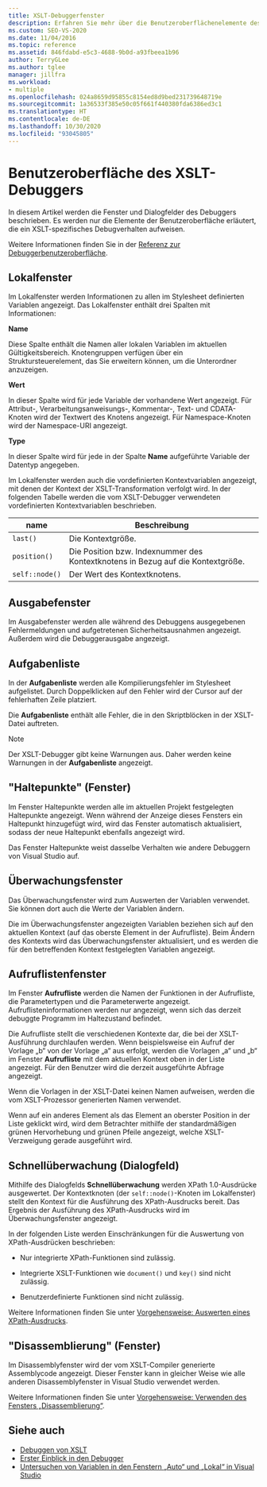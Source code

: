 ```yaml
---
title: XSLT-Debuggerfenster
description: Erfahren Sie mehr über die Benutzeroberflächenelemente des XSLT-Debuggers, die das XSLT-spezifische Debugverhalten steuern, darunter die Fenster „Lokal“, „Ausgabe“, „Haltepunkte“, „Aufrufstapel“ und das Fenster zur Überwachung.
ms.custom: SEO-VS-2020
ms.date: 11/04/2016
ms.topic: reference
ms.assetid: 846fdabd-e5c3-4688-9b0d-a93fbeea1b96
author: TerryGLee
ms.author: tglee
manager: jillfra
ms.workload:
- multiple
ms.openlocfilehash: 024a8659d95855c8154ed8d9bed231739648719e
ms.sourcegitcommit: 1a36533f385e50c05f661f440380fda6386ed3c1
ms.translationtype: HT
ms.contentlocale: de-DE
ms.lasthandoff: 10/30/2020
ms.locfileid: "93045805"
---
```

# <a name="debugger-user-interface-xslt"></a>Benutzeroberfläche des XSLT-Debuggers

In diesem Artikel werden die Fenster und Dialogfelder des Debuggers beschrieben. Es werden nur die Elemente der Benutzeroberfläche erläutert, die ein XSLT-spezifisches Debugverhalten aufweisen.

Weitere Informationen finden Sie in der [Referenz zur Debuggerbenutzeroberfläche](../debugger/debugging-user-interface-reference.md).

## <a name="locals-window"></a>Lokalfenster

Im Lokalfenster werden Informationen zu allen im Stylesheet definierten Variablen angezeigt. Das Lokalfenster enthält drei Spalten mit Informationen:

**Name**

Diese Spalte enthält die Namen aller lokalen Variablen im aktuellen Gültigkeitsbereich. Knotengruppen verfügen über ein Struktursteuerelement, das Sie erweitern können, um die Unterordner anzuzeigen.

**Wert**

In dieser Spalte wird für jede Variable der vorhandene Wert angezeigt. Für Attribut-, Verarbeitungsanweisungs-, Kommentar-, Text- und CDATA-Knoten wird der Textwert des Knotens angezeigt. Für Namespace-Knoten wird der Namespace-URI angezeigt.

**Type**

In dieser Spalte wird für jede in der Spalte **Name** aufgeführte Variable der Datentyp angegeben.

Im Lokalfenster werden auch die vordefinierten Kontextvariablen angezeigt, mit denen der Kontext der XSLT-Transformation verfolgt wird. In der folgenden Tabelle werden die vom XSLT-Debugger verwendeten vordefinierten Kontextvariablen beschrieben.

|name|Beschreibung|
|-|-----------------|
|`last()`|Die Kontextgröße.|
|`position()`|Die Position bzw. Indexnummer des Kontextknotens in Bezug auf die Kontextgröße.|
|`self::node()`|Der Wert des Kontextknotens.|

## <a name="output-window"></a>Ausgabefenster

Im Ausgabefenster werden alle während des Debuggens ausgegebenen Fehlermeldungen und aufgetretenen Sicherheitsausnahmen angezeigt. Außerdem wird die Debuggerausgabe angezeigt.

## <a name="task-list"></a>Aufgabenliste

In der **Aufgabenliste** werden alle Kompilierungsfehler im Stylesheet aufgelistet. Durch Doppelklicken auf den Fehler wird der Cursor auf der fehlerhaften Zeile platziert.

Die **Aufgabenliste** enthält alle Fehler, die in den Skriptblöcken in der XSLT-Datei auftreten.

> [!NOTE]
> Der XSLT-Debugger gibt keine Warnungen aus. Daher werden keine Warnungen in der **Aufgabenliste** angezeigt.

## <a name="breakpoints-window"></a>"Haltepunkte" (Fenster)

Im Fenster Haltepunkte werden alle im aktuellen Projekt festgelegten Haltepunkte angezeigt. Wenn während der Anzeige dieses Fensters ein Haltepunkt hinzugefügt wird, wird das Fenster automatisch aktualisiert, sodass der neue Haltepunkt ebenfalls angezeigt wird.

Das Fenster Haltepunkte weist dasselbe Verhalten wie andere Debuggern von Visual Studio auf.

## <a name="watch-window"></a>Überwachungsfenster

Das Überwachungsfenster wird zum Auswerten der Variablen verwendet. Sie können dort auch die Werte der Variablen ändern.

Die im Überwachungsfenster angezeigten Variablen beziehen sich auf den aktuellen Kontext (auf das oberste Element in der Aufrufliste). Beim Ändern des Kontexts wird das Überwachungsfenster aktualisiert, und es werden die für den betreffenden Kontext festgelegten Variablen angezeigt.

## <a name="call-stack-window"></a>Aufruflistenfenster

Im Fenster **Aufrufliste** werden die Namen der Funktionen in der Aufrufliste, die Parametertypen und die Parameterwerte angezeigt. Aufruflisteninformationen werden nur angezeigt, wenn sich das derzeit debuggte Programm im Haltezustand befindet.

Die Aufrufliste stellt die verschiedenen Kontexte dar, die bei der XSLT-Ausführung durchlaufen werden. Wenn beispielsweise ein Aufruf der Vorlage „b“ von der Vorlage „a“ aus erfolgt, werden die Vorlagen „a“ und „b“ im Fenster **Aufrufliste** mit dem aktuellen Kontext oben in der Liste angezeigt. Für den Benutzer wird die derzeit ausgeführte Abfrage angezeigt.

Wenn die Vorlagen in der XSLT-Datei keinen Namen aufweisen, werden die vom XSLT-Prozessor generierten Namen verwendet.

Wenn auf ein anderes Element als das Element an oberster Position in der Liste geklickt wird, wird dem Betrachter mithilfe der standardmäßigen grünen Hervorhebung und grünen Pfeile angezeigt, welche XSLT-Verzweigung gerade ausgeführt wird.

## <a name="quickwatch-dialog-box"></a>Schnellüberwachung (Dialogfeld)

Mithilfe des Dialogfelds **Schnellüberwachung** werden XPath 1.0-Ausdrücke ausgewertet. Der Kontextknoten (der `self::node()`-Knoten im Lokalfenster) stellt den Kontext für die Ausführung des XPath-Ausdrucks bereit. Das Ergebnis der Ausführung des XPath-Ausdrucks wird im Überwachungsfenster angezeigt.

In der folgenden Liste werden Einschränkungen für die Auswertung von XPath-Ausdrücken beschrieben:

- Nur integrierte XPath-Funktionen sind zulässig.

- Integrierte XSLT-Funktionen wie `document()` und `key()` sind nicht zulässig.

- Benutzerdefinierte Funktionen sind nicht zulässig.

Weitere Informationen finden Sie unter [Vorgehensweise: Auswerten eines XPath-Ausdrucks](../xml-tools/how-to-evaluate-an-xpath-expression.md).

## <a name="disassembly-window"></a>"Disassemblierung" (Fenster)

Im Disassemblyfenster wird der vom XSLT-Compiler generierte Assemblycode angezeigt. Dieser Fenster kann in gleicher Weise wie alle anderen Disassemblyfenster in Visual Studio verwendet werden.

Weitere Informationen finden Sie unter [Vorgehensweise: Verwenden des Fensters „Disassemblierung“](../debugger/how-to-use-the-disassembly-window.md).

## <a name="see-also"></a>Siehe auch

- [Debuggen von XSLT](../xml-tools/debugging-xslt.md)
- [Erster Einblick in den Debugger](../debugger/debugger-feature-tour.md)
- [Untersuchen von Variablen in den Fenstern „Auto“ und „Lokal“ in Visual Studio](../debugger/autos-and-locals-windows.md)
